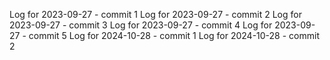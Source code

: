 Log for 2023-09-27 - commit 1
Log for 2023-09-27 - commit 2
Log for 2023-09-27 - commit 3
Log for 2023-09-27 - commit 4
Log for 2023-09-27 - commit 5
Log for 2024-10-28 - commit 1
Log for 2024-10-28 - commit 2
